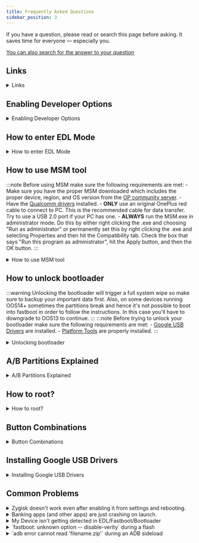 ```yaml
---
title: Frequently Asked Questions
sidebar_position: 3
---
```


If you have a question, please read or search this page before asking. It saves time for everyone — especially you.

[You can also search for the answer to your question](/search)

## Links

<details>
  <summary>Links</summary>
  <div>
  - [Platform Tools](https://dl.google.com/android/repository/platform-tools-latest-windows.zip)
  - [Google USB Drivers](https://dl.google.com/android/repository/latest_usb_driver_windows.zip) ([How to install?](#installing-google-usb-drivers))
  - [Qualcomm Drivers](https://drive.google.com/file/d/1zKPFtcc2X_Nf70mcvn9TBu60bHl6Q3cP)
  - [APK to enable local update option in OOS12+](https://oxygenos.oneplus.net/OPLocalUpdate_For_Android12.apk)
  - [MSM tool](https://onepluscommunityserver.com/list/Unbrick_Tools/)
  </div>
</details>

## Enabling Developer Options

<details>
  <summary>Enabling Developer Options</summary>
  <div>
  1. You can unlock developer options by tapping the build number 7 times rapidly in About Phone/About Device. Open the Developer options and enable USB debugging. Connect your phone to PC and type `adb devices`.
  2. A pop-up will come up on your phone. Check always allow and then okay. Type `adb devices` again and you should now see your device in the output.
  </div>
</details>

## How to enter EDL Mode

<details>
  <summary>How to enter EDL Mode</summary>
  <div>
  There are upto three ways to boot into EDL depending on your device:
  - If you can boot into system and have debugging on run `adb reboot edl`.
  - Another way of getting into EDL mode is used if your phone no longer boots into Android. You have to completely power down the phone. Press both the volume buttons simultaneously and hold for 5 seconds **(NO POWER BUTTON)** and connect to PC. For devices older than the 7 series, only the volume up button for 5 seconds is required.
  - The last method of getting into EDL mode is using TWRP. It's the bottom option in the reboot menu. Note: This method doesn't require for TWRP to be installed. You can simply fastboot boot into TWRP to achieve the desire results.

  :::info
  Once properly in EDL, your screen will turn completely black (there's no text saying it's in EDL mode as if the phone is off) and automatically reboot in 10 seconds if not connected properly to MSM tool. Don't panic if you don't see anything on the screen and the phone reboots. This is normal.
  :::

  </div>
</details>

## How to use MSM tool

:::note
  Before using MSM make sure the following requirements are met:
    -  Make sure you have the proper MSM downloaded which includes the proper device, region, and OS version from the [OP community server](https://onepluscommunityserver.com/list/Unbrick_Tools/).
    - Have the [Qualcomm drivers](#links) installed.
    - **ONLY** use an original OnePlus red cable to connect to PC. This is the recommended cable for data transfer. Try to use a USB 2.0 port if your PC has one.
    - **ALWAYS** run the MSM.exe in administrator mode. Do this by either right clicking the .exe and choosing "Run as administrator" or permanently set this by right clicking the .exe and selecting Properties and then hit the Compatibility tab. Check the box that says "Run this program as administrator", hit the Apply button, and then the OK button.
  :::

<details>
  <summary>How to use MSM tool</summary>
  <div>
  </div>
  MSM uses Qualcomm's Emergency Download (EDL) mode to flash your phone to stock and relock your bootloader if unlocked. There are three methods to get into EDL mode:
  1. If you've not already, [enable developer options and USB](#enabling-developer-options) debugging on your device.
  2. If the device isn't authorized a pop-up will come up on your phone. Check always allow and then okay. Type adb devices again and you should now see numbers and letters. Now boot into EDL ([Instructions](#how-to-enter-edl-mode)).
  :::info
  Once properly in EDL, your screen will turn completely black (there's no text saying it's in EDL mode as if the phone is off) and automatically reboot in 10 seconds if not connected properly to MSM tool. Don't panic if you don't see anything on the screen and the phone reboots. This is normal.
  :::
  3. Run the MSM.exe as an administrator. When a menu comes up, choose "Others" in User type and hit next. Keep Sha256 and Auto Reboot checked. Do note the Start button at the top left.
  4. If your MSM screen comes up complete blank, keep the app open and put your phone in EDL mode. After the phone reboots and keeping it connected to the PC, put the phone back in EDL mode and hit the "Enum" button in the MSM tool. Your MSM screen should now have at least one COM port showing with connections status as N/A. If you have more than one COM port showing, that is okay.
  5. Once you have a COM port showing, put the phone in EDL mode (if it's not already), and the connection status should change to connected.
  :::note
  Special note for OnePlus 8T owners: The first few batches of 8T's were shipped with DDR4 memory and since then they have shipped with DDR5 memory. Your MSM tool has a tab to specifically select which RAM you have. Default is to flash to either, but this is slower. You can find out which RAM you have by opening a terminal app on the phone and entering `getprop ro.boot.ddr_type` or `adb shell getprop ro.boot.ddr_type` from PC. The results of this command is either 0 or 1. DDR4 is 0 and DDR5 is 1.
  :::
  6. Once connected, you only have 10 seconds to press the Start button at the top left before the phone will automatically reboot out of EDL mode, so be prepared.
  :::note
  There are [reports from OP9 users](https://forum.xda-developers.com/t/msm-cannot-recognize-your-phone-aka-sahara-connection-error-check-this.4308601/) that the any OP9 MSM tool from any region fails to flash their device with Sahara Communication Failed or preload param errors.  The fix is to flash the device with the Indian 9Pro MSM and then you'll be able to flash the OP9 MSM.
  :::
  7. Once you press the Start button, the phone's A slot will be flashed to the firmware version you selected. It will take about 5 minutes to install. **DO NOT** touch the phone or close MSM during the process. You could potentially hard brick your phone. Once completed, your phone will be completely wiped, the bootloader will lock, and the phone will automatically boot into Android. You will set up the phone normally as if you had just taken it out of the box. As most MSM tools are from an older firmware version you're going to want to OTA or local upgrade to what is current.
  <div>
  </div>
</details>

## How to unlock bootloader

:::warning
Unlocking the bootloader will trigger a full system wipe so make sure to backup your important data first. Also, on some devices running OOS14+ sometimes the partitions break and hence it's not possible to boot into fastboot in order to follow the instructions. In this case you'll have to downgrade to OOS13 to continue.
:::
:::note
  Before trying to unlock your bootloader make sure the following requirements are met:
    - [Google USB Drivers](#links) are installed.
    - [Platform Tools](#links) are properly installed.
:::

<details>
  <summary>Unlocking bootloader</summary>
  <div>
    1. Enable `OEM Unlocking` from developer options. ([How to enable developer options?](#enabling-developer-options))
    2. Connect your phone to PC with USB cable.
    3. Open cmd in the folder where platform-tools are located.
    4. Check that your PC finds your phone by typing adb devices. It should say:
    ```
    List of devices attached
    1b234567   device
    ```
    5. Reboot your device into bootloader by using `adb reboot bootloader`.
    6. Check that your PC finds your phone by typing `fastboot devices`. It should say:
    ```
    List of devices attached
    1b234567   fastboot
    ```
    7. Use command `fastboot flashing unlock` and use volume keys to select `unlock the bootloader` and confirm with power button.
:::note
    On some devices the above command might not work, in which case run `fastboot oem unlock`.
:::
  </div>
</details>

## A/B Partitions Explained

<details>
  <summary>A/B Partitions Explained</summary>
  <div>
  <p>Introduced with Android Nougat, A/B system updates use two sets of partitions referred to as slots (normally slot A and slot B). The system runs from the current slot while the partitions in the unused slot are not accessed by the running system during normal operation.</p>
  <p>They allow for a bootable system and minimal downtime during an OTA update. When a device is performing a seamless update, all the transferring is done while one system partition is running. This approach makes updates fault resistant by keeping the unused slot as a fallback. If an error occurs during or after an update, the system can roll back to the old slot and continue to work.</p>

  ### Flashing both slots
:::warning
Every nameless version works on a particular firmware version so it's important to make sure to flash the correct firmware on both slots to ensure safe OTA updates in the future.
:::
    You can ensure you're on the correct firmware on both slots by using one of the two mentioned methods:
    1. Download the full factory image of OOS from the list provided below based on the device you own then use the local update feature in system update to flash the zip. After you reboot, repeat the method to install OOS to the second (inactive) slot. It is very important that you **DO NOT** skip this step in the flashing instructions.
:::info
In OOS12 the local update options is disabled by default. You can enable it from developer settings or by using [local update apk](#links).
:::
    2. If you're on a custom recovery (not stock) you can flash [Wishmasterflo's](https://github.com/Wishmasterflo) [Firmware Flasher](https://github.com/Wishmasterflo/Firmware_flasher) which would automatically flash the firmware to both slots while also ensuring RAM compatibility in the cases where it's required.
  </div>
</details>

## How to root?
<details>
  <summary>How to root?</summary>
  <div>
:::note
- Make sure the magisk file is in the same folder with platform-tools.
- You don't need to change the file extension from apk to zip
:::
    - Download the latest version of [Magisk](https://github.com/topjohnwu/Magisk/releases) or [Kitsune Mask](https://huskydg.github.io/magisk-files/) and rename the file to `magisk.apk`.
    - Reboot to recovery.
    - Select Install Update -> ADB Sideload
    - Sideload the APK using `adb sideload magisk.apk`.
    - Reboot.
:::note
    In some cases the Magisk/Kitsune Mask app might not show up on the app drawer. If this happens just install the apk from above as a normal app and it should hook into the running prcocess and detect the installation. Sometimes the app might also ask for a reboot so go forward and do it.
:::

    ### How to maintain root?
    After installation of a new update you would normally lose root. In order to prevent that before rebooting to complete the update installation follow the following steps.
    - Open Magisk/Kitsune Mask app.
    - Click on install -> Install to Inactive Slot (After OTA).
    - Root would automatically be installed on the other slot and you'll be prompted to reboot.

  </div>
</details>

## Button Combinations

<details>
  <summary>Button Combinations</summary>
  <div>
  ### Recovery Mode
  - __Volume Down + Power__

  ### Fastboot Mode
  - __Volume Down + Volume Up + Power__

  ### EDL Mode
  - Power off the phone, press __Volume Down + Volume Up__ while connecting the USB cable.

  ### Safe Mode
  - Turn off your phone, turn it back on and keep __Volume Down__ pressed while phone is booting.
  :::note
  The button combinations might differ from device to device so if these don't work for you make sure to [google](https://www.google.com). Also in order to use the button combinations from __safe mode__ you'll need to boot into it from the power menu atleast once.
  :::

  </div>
</details>

## Installing Google USB Drivers

<details>
  <summary>Installing Google USB Drivers</summary>
  <div>
  <b>To install the Android USB driver on Windows, do the following:</b>
  1. Connect your Android device to your computer's USB port.
  2. From Windows Explorer, open **Computer Management**.
  3. In the **Computer Management** left pane, select **Device Manager**.
  4. In the **Device Manager** right pane, locate and expand **Portable Devices** or **Other Devices**, depending on which one you see.
  5. Right-click the name of the device you connected, and then select **Update Driver**.
  6. Click on **Browse my computer for drivers**.
  7. Click on **Let me pick from a list of available drivers from my computer** then **Show All Devices** and finally click on **Next**.
  8. Click on **Have Disk**, select the location where you've extracted the driver zip and click **OK**.
  9. Depending on your situation either install the **Android ADB Interface** (For System drivers), **Android Bootloader Interface** (For Fastboot/Bootloader Drivers).
  10. Click on **Next** on both the window and the pop-up and let the drivers install.
  </div>
</details>

## Common Problems

<details>
  <summary>Zygisk doesn't work even after enabling it from settings and rebooting.</summary>
  <div>
  Lsposed is currently broken on the latest release of nameless because it's based on A14 QPR2 and the vanilla version of lsposed is eol. Use this version instead https://github.com/mywalkb/LSPosed_mod/releases
  </div>
</details>

<details>
  <summary>Banking apps (and other apps) are just crashing on launch.</summary>
  <div>
  Most probably the issue is the apps detecting the unlocked bootloader and refusing to work. If you're not rooted then wait for the dev to update the device fingerprint and reboot ([Google recently started banning custom ROM fingerprints](https://news.ycombinator.com/item?id=36516315)). If you're rooted follow the instructions below:
  ### If you're using Vanilla magisk:
  1. Enable the options for `Zygisk` and `Enforce Denylist` from Magisk settings.
  2. After that add Google Play Services (GMS) and Google Play Store to the denylist.
  3. **Optional:** Install the `Shamiko` and `PIF Next` modules and reboot.
  ### If you're using Kitsune Mask:
  Enable the options for `Zygisk` and `MagiskHide` from Kitsune Mask settings.
  2. After that add `Google Play Services (GMS)` and `Google Play Store` to the MagiskHide list.
  3. **Optional:** Install the `PIF Next` module and reboot.
  </div>
</details>

<details>
  <summary>My Device isn't getting detected in EDL/Fastboot/Bootloader</summary>
  <div>
  This usually means there's a driver issue and your computer doesn't know how to handle this type of device. Install the [Google USB Drivers](#links) properly from the Links section.
  </div>
</details>

<details>
  <summary>`fastboot: unknown option -- disable-verity` during a flash</summary>
  <div>
  - **Use cmd, NOT powershell**.
  - Make sure [Platform Tools](#links) is the latest version (Do not use Minimal ADB and Fastboot.).
  - Make sure that the files you are going to flash are in the same folder with platform-tools.
  - If you already have platform tools installed (i.e. You can run adb commands even when outside the platform-tools folder), you need to make sure you're using the local version of platform tools and not the global installed version. You can do this by prefixing all `adb` and `fastboot` commands with `.\`. For example: `.\adb devices` instead of `adb devices`.
  </div>
</details>

<details>
  <summary>`adb error cannot read 'filename.zip'` during an ADB sideload</summary>
  <div>
  - **Use cmd, NOT powershell**.
  - Make sure [Platform Tools](#links) is the latest version (Do not use Minimal ADB and Fastboot.).
  - Make sure that the files you are going to flash are in the same folder with platform-tools.
  - If there are any spaces in your path to the file you're trying to flash then encapsulate them with double-inverted commas (For ex. `adb sideload "C:/Nameless AOSP/nameless.zip"`) and drag and drop the file between the inverted commas instead of manually typing in the path to avoid mistakes.
  </div>
</details>
